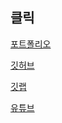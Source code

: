 ## 클릭

[포트폴리오](https://hmchung2.github.io/portfolio/)

[깃허브](https://github.com/hmchung2) 

[깃랩](https://gitlab.com/hmchung1005)

[유튜브](https://www.youtube.com/channel/UC71kfEJOuSI7aK0CmdXn-0Q)
